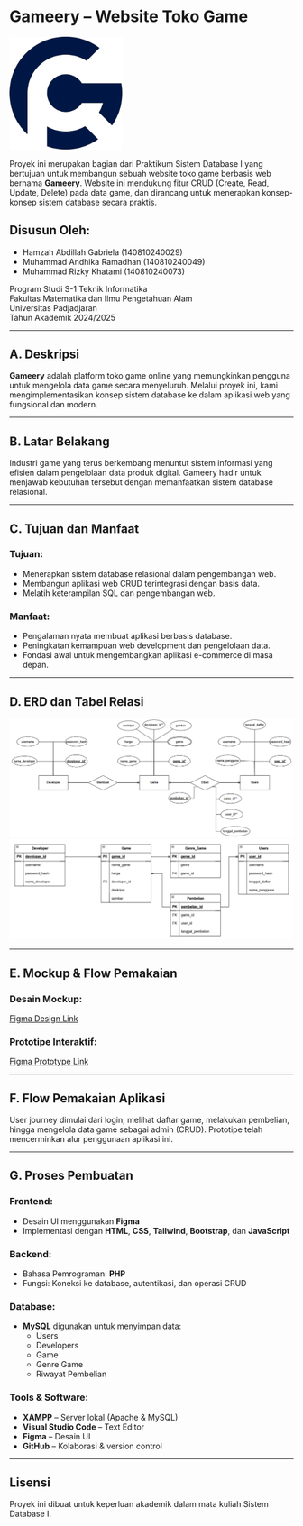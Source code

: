 # Gameery – Website Toko Game

<img src="assets/icons/logo2.png" alt="Logo Gameery" width="200"/>

Proyek ini merupakan bagian dari Praktikum Sistem Database I yang bertujuan untuk membangun sebuah website toko game berbasis web bernama **Gameery**. Website ini mendukung fitur CRUD (Create, Read, Update, Delete) pada data game, dan dirancang untuk menerapkan konsep-konsep sistem database secara praktis.

## Disusun Oleh:
- Hamzah Abdillah Gabriela (140810240029)  
- Muhammad Andhika Ramadhan (140810240049)  
- Muhammad Rizky Khatami (140810240073)  

Program Studi S-1 Teknik Informatika  
Fakultas Matematika dan Ilmu Pengetahuan Alam  
Universitas Padjadjaran  
Tahun Akademik 2024/2025  

---

## A. Deskripsi
**Gameery** adalah platform toko game online yang memungkinkan pengguna untuk mengelola data game secara menyeluruh. Melalui proyek ini, kami mengimplementasikan konsep sistem database ke dalam aplikasi web yang fungsional dan modern.

---

## B. Latar Belakang
Industri game yang terus berkembang menuntut sistem informasi yang efisien dalam pengelolaan data produk digital. Gameery hadir untuk menjawab kebutuhan tersebut dengan memanfaatkan sistem database relasional.

---

## C. Tujuan dan Manfaat

### Tujuan:
- Menerapkan sistem database relasional dalam pengembangan web.
- Membangun aplikasi web CRUD terintegrasi dengan basis data.
- Melatih keterampilan SQL dan pengembangan web.

### Manfaat:
- Pengalaman nyata membuat aplikasi berbasis database.
- Peningkatan kemampuan web development dan pengelolaan data.
- Fondasi awal untuk mengembangkan aplikasi e-commerce di masa depan.

---

## D. ERD dan Tabel Relasi
<img src="assets/image/erd.png" alt="ERD"/>
<img src="assets/image/tabel.png" alt="Tabel"/>

---

## E. Mockup & Flow Pemakaian

### Desain Mockup:
[Figma Design Link](https://www.figma.com/design/QU0YTQxLlpdNQTnxB1gdyu/Project-Sisdat?node-id=0-1&t=aSWEfX7MglP9LI0E-1)

### Prototipe Interaktif:
[Figma Prototype Link](https://www.figma.com/proto/QU0YTQxLlpdNQTnxB1gdyu/Project-Sisdat?page-id=0%3A1&node-id=45-49)

---

## F. Flow Pemakaian Aplikasi
User journey dimulai dari login, melihat daftar game, melakukan pembelian, hingga mengelola data game sebagai admin (CRUD). Prototipe telah mencerminkan alur penggunaan aplikasi ini.

---

## G. Proses Pembuatan

### Frontend:
- Desain UI menggunakan **Figma**
- Implementasi dengan **HTML**, **CSS**, **Tailwind**, **Bootstrap**, dan **JavaScript**

### Backend:
- Bahasa Pemrograman: **PHP**
- Fungsi: Koneksi ke database, autentikasi, dan operasi CRUD

### Database:
- **MySQL** digunakan untuk menyimpan data:
  - Users
  - Developers
  - Game
  - Genre Game
  - Riwayat Pembelian

### Tools & Software:
- **XAMPP** – Server lokal (Apache & MySQL)
- **Visual Studio Code** – Text Editor
- **Figma** – Desain UI
- **GitHub** – Kolaborasi & version control

---

## Lisensi
Proyek ini dibuat untuk keperluan akademik dalam mata kuliah Sistem Database I.

